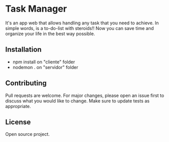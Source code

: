 # Task Manager

It's an app web that allows handling any task that you need to achieve. In simple words, is a to-do-list with steroids!! Now you can save time and organize your life in the best way possible. 

## Installation

- npm install on "cliente" folder
- nodemon . on "servidor" folder

## Contributing
Pull requests are welcome. For major changes, please open an issue first to discuss what you would like to change. Make sure to update tests as appropriate.

## License
Open source project.